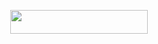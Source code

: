 
<p align="center"><a href="https://dashboard.heroku.com/new?template=https://github.com/aashuxxD/YaeMiko"> <img src="https://img.shields.io/badge/Deploy%20On%20Heroku-purple?style=for-the-badge&logo=heroku" width="220" height="38.45"/></a></p>
